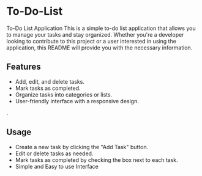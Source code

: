 # To-Do-List
To-Do List Application
This is a simple to-do list application that allows you to manage your tasks and stay organized. Whether you're a developer looking to contribute to this project or a user interested in using the application, this README will provide you with the necessary information.

<h2>Features</h2>
<ul>
  <li>Add, edit, and delete tasks.</li>
  <li>Mark tasks as completed.</li>
  <li>Organize tasks into categories or lists.</li>
  <li>User-friendly interface with a responsive design.</li>
</ul>.


<h2>Usage</h2>
<ul>
  <li>Create a new task by clicking the "Add Task" button.</li>
  <li>Edit or delete tasks as needed.</li>
  <li>Mark tasks as completed by checking the box next to each task.</li>
  <li>Simple and Easy to use Interface </li>
</ul>
